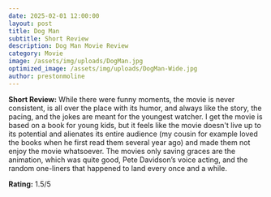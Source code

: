 ```yaml
---
date: 2025-02-01 12:00:00
layout: post
title: Dog Man
subtitle: Short Review
description: Dog Man Movie Review
category: Movie
image: /assets/img/uploads/DogMan.jpg
optimized_image: /assets/img/uploads/DogMan-Wide.jpg
author: prestonmoline
---
```


**Short Review:**
While there were funny moments, the movie is never consistent, is all over the place with its humor, and always like the story, the pacing, and the jokes are meant for the youngest watcher. I get the movie is based on a book for young kids, but it feels like the movie doesn't live up to its potential and alienates its entire audience (my cousin for example loved the books when he first read them several year ago) and made them not enjoy the movie whatsoever. The movies only saving graces are the animation, which was quite good, Pete Davidson’s voice acting, and the random one-liners that happened to land every once and a while.


**Rating:**
1.5/5

